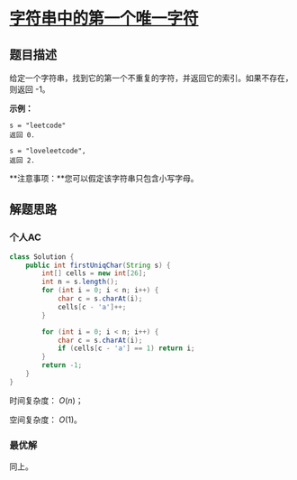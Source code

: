 # [字符串中的第一个唯一字符](https://leetcode-cn.com/problems/first-unique-character-in-a-string/)

## 题目描述

给定一个字符串，找到它的第一个不重复的字符，并返回它的索引。如果不存在，则返回 -1。

**示例：**

```
s = "leetcode"
返回 0.

s = "loveleetcode",
返回 2.
```

**注意事项：**您可以假定该字符串只包含小写字母。

## 解题思路

### 个人AC

```java
class Solution {
    public int firstUniqChar(String s) {
        int[] cells = new int[26];
        int n = s.length();
        for (int i = 0; i < n; i++) {
            char c = s.charAt(i);
            cells[c - 'a']++;
        }

        for (int i = 0; i < n; i++) {
            char c = s.charAt(i);
            if (cells[c - 'a'] == 1) return i;
        }
        return -1;
    }
}
```

时间复杂度： $O(n)$；

空间复杂度： $O(1)$。

### 最优解

同上。

